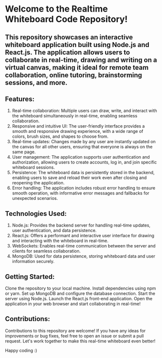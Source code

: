 # Welcome to the Realtime Whiteboard Code Repository!

## This repository showcases an interactive whiteboard application built using Node.js and React.js. The application allows users to collaborate in real-time, drawing and writing on a virtual canvas, making it ideal for remote team collaboration, online tutoring, brainstorming sessions, and more.

## Features:

1. Real-time collaboration: Multiple users can draw, write, and interact with the whiteboard simultaneously in real-time, enabling seamless collaboration.
2. Responsive and intuitive UI: The user-friendly interface provides a smooth and responsive drawing experience, with a wide range of colors, brush sizes, and shapes to choose from.
3. Real-time updates: Changes made by any user are instantly updated on the canvas for all other users, ensuring that everyone is always on the same page.
4. User management: The application supports user authentication and authorization, allowing users to create accounts, log in, and join specific whiteboard sessions.
5. Persistence: The whiteboard data is persistently stored in the backend, enabling users to save and reload their work even after closing and reopening the application.
6. Error handling: The application includes robust error handling to ensure smooth operation, with informative error messages and fallbacks for unexpected scenarios.

## Technologies Used:

1. Node.js: Provides the backend server for handling real-time updates, user authentication, and data persistence.
2. React.js: Offers a performant and interactive user interface for drawing and interacting with the whiteboard in real-time.
3. WebSockets: Enables real-time communication between the server and clients for seamless collaboration.
4. MongoDB: Used for data persistence, storing whiteboard data and user information securely.

## Getting Started:

Clone the repository to your local machine.
Install dependencies using npm or yarn.
Set up MongoDB and configure the database connection.
Start the server using Node.js.
Launch the React.js front-end application.
Open the application in your web browser and start collaborating in real-time!

## Contributions:

Contributions to this repository are welcome! If you have any ideas for improvements or bug fixes, feel free to open an issue or submit a pull request. Let's work together to make this real-time whiteboard even better!

Happy coding :)
